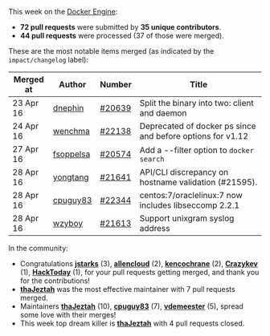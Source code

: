 This week on the [Docker Engine](https://github.com/docker/docker):

  - **72 pull requests** were submitted by **35 unique contributors**.
  - **44 pull requests** were processed (37 of those were merged).

These are the most notable items merged (as indicated by the `impact/changelog` label):

  Merged at | Author                                  | Number                                                 | Title
  ----------|-----------------------------------------|--------------------------------------------------------|--------------------------------------------------------------
  23 Apr 16 | [dnephin](https://github.com/dnephin) | [#20639](https://github.com/docker/docker/issues/20639) | Split the binary into two: client and daemon
  24 Apr 16 | [wenchma](https://github.com/wenchma) | [#22138](https://github.com/docker/docker/issues/22138) | Deprecated of docker ps since and before options for v1.12
  27 Apr 16 | [fsoppelsa](https://github.com/fsoppelsa) | [#20574](https://github.com/docker/docker/issues/20574) | Add a --filter option to `docker search`
  28 Apr 16 | [yongtang](https://github.com/yongtang) | [#21641](https://github.com/docker/docker/issues/21641) | API/CLI discrepancy on hostname validation (#21595).
  28 Apr 16 | [cpuguy83](https://github.com/cpuguy83) | [#22344](https://github.com/docker/docker/issues/22344) | centos:7/oraclelinux:7 now includes libseccomp 2.2.1
  28 Apr 16 | [wzyboy](https://github.com/wzyboy) | [#21613](https://github.com/docker/docker/issues/21613) | Support unixgram syslog address

In the community:

  - Congratulations **[jstarks](https://github.com/jstarks)** (3), **[allencloud](https://github.com/allencloud)** (2), **[kencochrane](https://github.com/kencochrane)** (2), **[Crazykev](https://github.com/Crazykev)** (1), **[HackToday](https://github.com/HackToday)** (1), for your pull requests getting merged, and thank you for the contributions!
  - **[thaJeztah](https://github.com/thaJeztah)** was the most effective maintainer with 7 pull requests merged.
  - Maintainers **[thaJeztah](https://github.com/thaJeztah)** (10), **[cpuguy83](https://github.com/cpuguy83)** (7), **[vdemeester](https://github.com/vdemeester)** (5), spread some love with their merges!
  - This week top dream killer is **[thaJeztah](https://github.com/thaJeztah)** with 4 pull requests closed.
